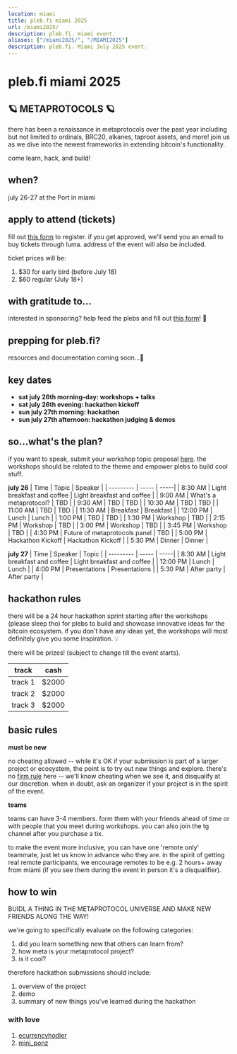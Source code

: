 ```yaml
---
location: miami
title: pleb.fi miami 2025
url: /miami2025/
description: pleb.fi. miami event.
aliases: ["/miami2025/", "/MIAMI2025"]
description: pleb.fi. Miami July 2025 event.
---
```

# pleb.fi miami 2025

## 🪐 METAPROTOCOLS 🪐

there has been a renaissance in metaprotocols over the past year including but not limited to ordinals, BRC20, alkanes, taproot assets, and more! join us as we dive into the newest frameworks in extending bitcoin's functionality.

come learn, hack, and build!

## when?
july 26-27 at the Port in miami

## apply to attend (tickets)
fill out [this form](https://forms.gle/rDoCG45VLXVpETW56) to register. if you get approved, we'll send you an email to buy tickets through luma. address of the event will also be included.

ticket prices will be:
1. $30 for early bird (before July 18)
2. $60 regular (July 18+)

## with gratitude to...
interested in sponsoring? help feed the plebs and fill out [this form](https://forms.gle/cnmdTceJZAhaGLuX8)! 🙏

## prepping for pleb.fi?
resources and documentation coming soon...👾

## key dates

- **sat july 26th morning-day: workshops + talks**
- **sat july 26th evening: hackathon kickoff**
- **sun july 27th morning: hackathon**
- **sun july 27th afternoon: hackathon judging & demos**

## so...what's the plan?
if you want to speak, submit your workshop topic proposal [here](https://forms.gle/U5gmmBNGGY68qJpr9). the workshops should be related to the theme and empower plebs to build cool stuff.

**july 26**
| Time | Topic | Speaker |
| --------- | ----- | -----|
| 8:30 AM | Light breakfast and coffee | Light breakfast and coffee |
| 9:00 AM | What's a metaprotocol? | TBD |
| 9:30 AM | TBD | TBD |
| 10:30 AM | TBD | TBD |
| 11:00 AM | TBD | TBD |
| 11:30 AM | Breakfast | Breakfast |
| 12:00 PM | Lunch | Lunch |
| 1:00 PM | TBD | TBD |
| 1:30 PM | Workshop | TBD |
| 2:15 PM | Workshop | TBD |
| 3:00 PM | Workshop | TBD |
| 3:45 PM | Workshop | TBD |
| 4:30 PM | Future of metaprotocols panel | TBD |
| 5:00 PM | Hackathon Kickoff | Hackathon Kickoff |
| 5:30 PM | Dinner | Dinner |

**july 27**
| Time | Speaker | Topic |
| --------- | ----- | -----|
| 8:30 AM | Light breakfast and coffee | Light breakfast and coffee |
| 12:00 PM | Lunch | Lunch |
| 4:00 PM | Presentations | Presentations |
| 5:30 PM | After party | After party |

## hackathon rules

 there will be a 24 hour hackathon sprint starting after the workshops (please sleep tho) for plebs to build and showcase innovative ideas for the bitcoin ecosystem. if you don't have any ideas yet, the workshops will most definitely give you some inspiration. 💡

there will be prizes! (subject to change till the event starts).

| track | cash |
| --------- | ----- |
| track 1 | $2000 |
| track 2 | $2000 |
| track 3 | $2000 |


## basic rules
**must be new**

no cheating allowed -- while it's OK if your submission is part of a larger
project or ecosystem, the point is to try out new things and explore. there's no [firm rule](https://en.wikipedia.org/wiki/I_know_it_when_I_see_it) here -- we'll know
cheating when we see it, and disqualify at our discretion. when in doubt, ask an organizer if your project is in the spirit of the event.

**teams**

teams can have 3-4 members. form them with your friends ahead of time or with people that you meet during workshops. you can also join the tg channel after you purchase a tix.

to make the event more inclusive, you can have one 'remote only'
teammate, just let us know in advance who they are. in the spirit of getting
real remote participants, we encourage remotes to be e.g. 2 hours+ away from
miami (if you see them during the event in person it's a disqualifier).

## how to win

BUIDL A THING IN THE METAPROTOCOL UNIVERSE AND MAKE NEW FRIENDS ALONG THE WAY!

we're going to specifically evaluate on the following categories:

1) did you learn something new that others can learn from?
2) how meta is your metaprotocol project?
3) is it cool?

therefore hackathon submissions should include:
1. overview of the project
1. demo
1. summary of new things you've learned during the hackathon

### with love

1. [ecurrencyhodler](https://twitter.com/ecurrencyhodler)
1. [mini_ponz](https://x.com/ponzini)